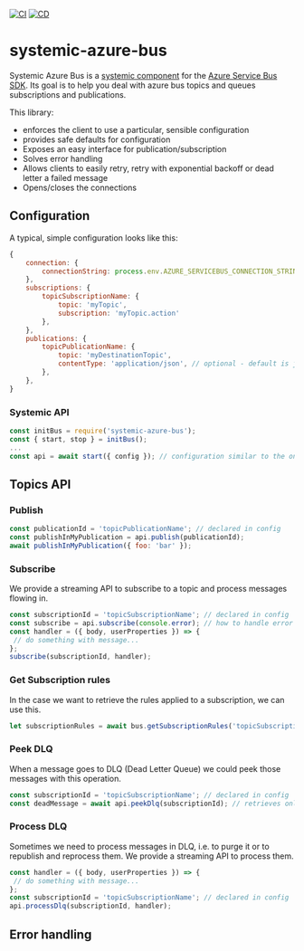 [![CI](https://github.com/guidesmiths/systemic-azure-bus/actions/workflows/ci.yml/badge.svg)](https://github.com/guidesmiths/systemic-azure-bus/actions/workflows/ci.yml)
[![CD](https://github.com/guidesmiths/systemic-azure-bus/actions/workflows/cd.yml/badge.svg)](https://github.com/guidesmiths/systemic-azure-bus/actions/workflows/cd.yml)

# systemic-azure-bus

Systemic Azure Bus is a [systemic component](https://github.com/guidesmiths/systemic) for the [Azure Service Bus SDK](https://github.com/Azure/azure-sdk-for-js). Its goal is to help you deal with azure bus topics and queues subscriptions and publications.

This library:

* enforces the client to use a particular, sensible configuration
* provides safe defaults for configuration
* Exposes an easy interface for publication/subscription
* Solves error handling
* Allows clients to easily retry, retry with exponential backoff or dead letter a failed message
* Opens/closes the connections

## Configuration

A typical, simple configuration looks like this:

``` js
{
	connection: {
		connectionString: process.env.AZURE_SERVICEBUS_CONNECTION_STRING,
	},
	subscriptions: {
		topicSubscriptionName: {
			topic: 'myTopic',
			subscription: 'myTopic.action'
		},
	},
	publications: {
		topicPublicationName: {
			topic: 'myDestinationTopic',
			contentType: 'application/json', // optional - default is json
		},
	},
}
```

### Systemic API

```js
const initBus = require('systemic-azure-bus');
const { start, stop } = initBus();
...
const api = await start({ config }); // configuration similar to the one above
```

## Topics API

### Publish
```js
const publicationId = 'topicPublicationName'; // declared in config
const publishInMyPublication = api.publish(publicationId);
await publishInMyPublication({ foo: 'bar' });
```

### Subscribe
We provide a streaming API to subscribe to a topic and process messages flowing in.
```js
const subscriptionId = 'topicSubscriptionName'; // declared in config
const subscribe = api.subscribe(console.error); // how to handle error
const handler = ({ body, userProperties }) => {
 // do something with message...
};
subscribe(subscriptionId, handler);
```

### Get Subscription rules
In the case we want to retrieve the rules applied to a subscription, we can use this.

```js
let subscriptionRules = await bus.getSubscriptionRules('topicSubscriptionName');
```

### Peek DLQ
When a message goes to DLQ (Dead Letter Queue) we could peek those messages with this operation.

```js
const subscriptionId = 'topicSubscriptionName'; // declared in config
const deadMessage = await api.peekDlq(subscriptionId); // retrieves only one
```

### Process DLQ
Sometimes we need to process messages in DLQ, i.e. to purge it or to republish and reprocess them. We provide a streaming API to process them.

```js
const handler = ({ body, userProperties }) => {
 // do something with message...
};
const subscriptionId = 'topicSubscriptionName'; // declared in config
api.processDlq(subscriptionId, handler);
```

## Error handling

